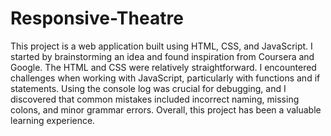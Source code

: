 # Responsive-Theatre

This project is a web application built using HTML, CSS, and JavaScript. I started by brainstorming an idea and found inspiration from Coursera and Google. The HTML and CSS were relatively straightforward. I encountered challenges when working with JavaScript, particularly with functions and if statements. Using the console log was crucial for debugging, and I discovered that common mistakes included incorrect naming, missing colons, and minor grammar errors. Overall, this project has been a valuable learning experience.
